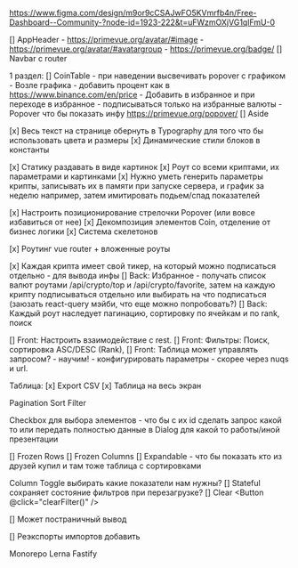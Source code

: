 https://www.figma.com/design/m9or9cCSAJwFO5KVmrfb4n/Free-Dashboard--Community-?node-id=1923-222&t=uFWzmOXjVG1qlFmU-0

[] AppHeader
    - https://primevue.org/avatar/#image
    - https://primevue.org/avatar/#avatargroup
    - https://primevue.org/badge/
[] Navbar c router

1 раздел:
[] CoinTable - при наведении высвечивать popover c графиком
    - Возле графика - добавить процент как в https://www.binance.com/en/price
    - Добавить в избранное и при переходе в избранное - подписываться только на избранные валюты
    - Popover что бы показать инфу https://primevue.org/popover/
[] Aside


[х] Весь текст на странице обернуть в Typography для того что бы использовать цвета и размеры
[x] Динамические стили блоков в константы

[х] Статику раздавать в виде картинок
[x] Роут со всеми криптами, их параметрами и картинками
[x] Нужно уметь генерить параметры крипты, записывать их в памяти при запуске сервера, и график за неделю например, затем имитировать подьем/спад показателей

[х] Настроить позиционирование стрелочки Popover (или вовсе избавиться от нее)
[x] Декомпозиция элементов Coin, отделение от бизнес логики
[x] Система скелетонов

[x] Роутинг vue router + вложенные роуты

[x] Каждая крипта имеет свой тикер, на который можно подписаться отдельно - для вывода инфы
[] Back: Избранное - получать список валют роутами /api/crypto/top и /api/crypto/favorite, затем на каждую крипту подписываться отдельно или выбирать на что подписаться (заюзать react-query мэйби, что еще можно попробовать?)
[] Back: Каждый роут наследует пагинацию, сортировку по ячейкам и по rank, поиск

[] Front: Настроить взаимодействие с rest.
[] Front: Фильтры: Поиск, сортировка ASC/DESC (Rank), 
[] Front: Таблица может управлять запросом? - научим! - конфигурировать параметры - скорее через nuqs и url.
 
Таблица:
[x] Export CSV 
[х] Таблица на весь экран

Pagination
Sort
Filter

Checkbox для выбора элементов - что бы с их id сделать запрос какой то или передать полностью данные в Dialog для какой то работы/иной презентации

[] Frozen Rows
[] Frozen Columns
[] Expandable - что бы показать кто из друзей купил и там тоже таблица с сортировками

Column Toggle выбирать какие показатели нам нужны?
[] Stateful сохраняет состояние фильтров при перезагрузке?
[] Clear <Button @click="clearFilter()" />

[] Может постраничный вывод

[] Реэкспорты импортов добавить
 
Monorepo
Lerna
Fastify